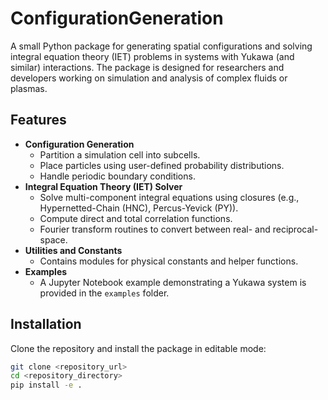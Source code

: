 # ConfigurationGeneration

A small Python package for generating spatial configurations and solving integral equation theory (IET) problems in systems with Yukawa (and similar) interactions. The package is designed for researchers and developers working on simulation and analysis of complex fluids or plasmas.

## Features

- **Configuration Generation**
  - Partition a simulation cell into subcells.
  - Place particles using user-defined probability distributions.
  - Handle periodic boundary conditions.
- **Integral Equation Theory (IET) Solver**
  - Solve multi-component integral equations using closures (e.g., Hypernetted-Chain (HNC), Percus-Yevick (PY)).
  - Compute direct and total correlation functions.
  - Fourier transform routines to convert between real- and reciprocal-space.
- **Utilities and Constants**
  - Contains modules for physical constants and helper functions.
- **Examples**
  - A Jupyter Notebook example demonstrating a Yukawa system is provided in the `examples` folder.

## Installation

Clone the repository and install the package in editable mode:

```bash
git clone <repository_url>
cd <repository_directory>
pip install -e .
